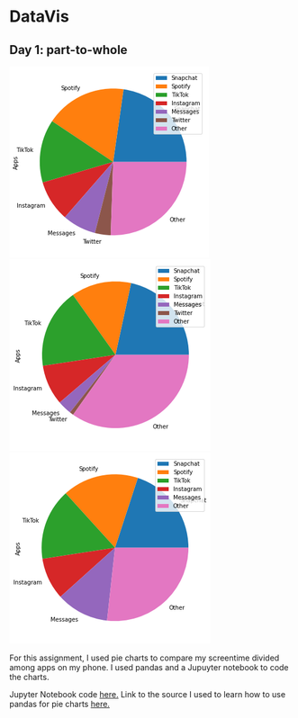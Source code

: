 # DataVis
## Day 1: part-to-whole 
![...](https://github.com/natasha-muromceww/DataVis1/blob/main/ScreentimePieChartWeek1.png)
![...](https://github.com/natasha-muromceww/DataVis1/blob/main/NatashaScreenTimePieChartWeek2.png)
![...](https://github.com/natasha-muromceww/DataVis1/blob/main/NatashaScreentimePieChartWeek3.png)

For this assignment, I used pie charts to compare my screentime divided among apps on my phone. I used pandas and a Jupuyter notebook to code the charts.

Jupyter Notebook code [here.](https://github.com/natasha-muromceww/DataVis1/blob/main/NatashaScreentime.ipynb) 
Link to the source I used to learn how to use pandas for pie charts [here.](https://pandas.pydata.org/pandas-docs/stable/user_guide/visualization.html)


